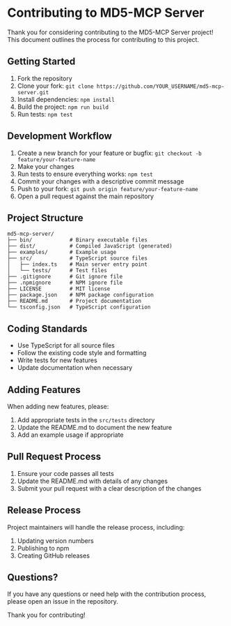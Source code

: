 # Contributing to MD5-MCP Server

Thank you for considering contributing to the MD5-MCP Server project! This document outlines the process for contributing to this project.

## Getting Started

1. Fork the repository
2. Clone your fork: `git clone https://github.com/YOUR_USERNAME/md5-mcp-server.git`
3. Install dependencies: `npm install`
4. Build the project: `npm run build`
5. Run tests: `npm test`

## Development Workflow

1. Create a new branch for your feature or bugfix: `git checkout -b feature/your-feature-name`
2. Make your changes
3. Run tests to ensure everything works: `npm test`
4. Commit your changes with a descriptive commit message
5. Push to your fork: `git push origin feature/your-feature-name`
6. Open a pull request against the main repository

## Project Structure

```
md5-mcp-server/
├── bin/            # Binary executable files
├── dist/           # Compiled JavaScript (generated)
├── examples/       # Example usage
├── src/            # TypeScript source files
│   ├── index.ts    # Main server entry point
│   └── tests/      # Test files
├── .gitignore      # Git ignore file
├── .npmignore      # NPM ignore file
├── LICENSE         # MIT license
├── package.json    # NPM package configuration
├── README.md       # Project documentation
└── tsconfig.json   # TypeScript configuration
```

## Coding Standards

- Use TypeScript for all source files
- Follow the existing code style and formatting
- Write tests for new features
- Update documentation when necessary

## Adding Features

When adding new features, please:

1. Add appropriate tests in the `src/tests` directory
2. Update the README.md to document the new feature
3. Add an example usage if appropriate

## Pull Request Process

1. Ensure your code passes all tests
2. Update the README.md with details of any changes
3. Submit your pull request with a clear description of the changes

## Release Process

Project maintainers will handle the release process, including:

1. Updating version numbers
2. Publishing to npm
3. Creating GitHub releases

## Questions?

If you have any questions or need help with the contribution process, please open an issue in the repository.

Thank you for contributing!
